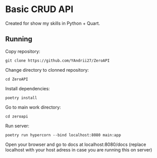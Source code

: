 # Basic CRUD API  
  
Created for show my skills in Python + Quart.  
  
## Running  
  
Copy repository:  
```
git clone https://github.com/YAndrii27/ZeroAPI
```
Change directory to clonned repository:  
```
cd ZeroAPI
```
Install dependencies:
```
poetry install
```
Go to main work directory:
```
cd zeroapi
```
Run server:
```
poetry run hypercorn --bind localhost:8080 main:app   
```  
Open your browser and go to docs at localhost:8080/docs (replace localhost with your host adress in case you are running this on server)
